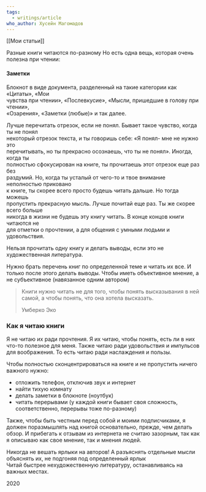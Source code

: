 ```yaml
---
tags:
  - writings/article
who_author: Хусейн Магомадов
---
```

[[Мои статьи]]

Разные книги читаются по-разному
Но есть одна вещь, которая очень полезна при чтении:
#### Заметки
Блокнот в виде документа, разделенный на такие категории как «Цитаты», «Мои  
чувства при чтении», «Послевкусие», «Мысли, пришедшие в голову при чтении»,  
«Озарения», «Заметки (любые)» и так далее.  

Лучше перечитать отрезок, если не понял. Бывает такое чувство, когда ты не понял  
некоторый отрезок текста, и ты говоришь себе: «Я понял- мне не нужно это  
перечитывать, но ты прекрасно осознаешь, что ты не понял». Иногда, когда ты  
полностью сфокусирован на книге, ты прочитаешь этот отрезок еще раз без  
раздумий. Но, когда ты усталый от чего-то и твое внимание неполностью приковано  
к книге, ты скорее всего просто будешь читать дальше. Но тогда можешь  
пропустить прекрасную мысль. Лучше почитай еще раз. Ты же скорее всего больше  
никогда в жизни не будешь эту книгу читать. В конце концов книги читаются не  
для отметки о прочтении, а для общения с умными людьми и удовольствия.  

Нельзя прочитать одну книгу и делать выводы, если это не художественная литература.

Нужно брать перечень книг по определенной теме и читать их все. И только после этого  делать выводы. Чтобы иметь объективное мнение, а не субъективное (навязанное одним автором)  

> Книги нужно читать не для того, чтобы понять высказывания в ней самой, а чтобы понять, что она хотела высказать.  
>   
> Умберко Эко  

### Как я читаю книги

Я не читаю их ради прочтения. Я их читаю, чтобы понять, есть ли в них что-то полезное для меня. Также читаю ради удовольствия и импульсов для воображения. То есть читаю ради наслаждения и пользы.  

Чтобы полностью сконцентрироваться на книге и не пропустить ничего важного нужно:
- отложить телефон, отключив звук и интернет
- найти тихую комнату
- делать заметки в блокноте (ноутбук)
- читать перерывами (у каждой книги бывает своя сложность, соответственно, перерывы тоже по-разному)

Также, чтобы быть честным перед собой и моими подписчиками, я должен поразмышлять над книгой основательно, прежде, чем делать обзор. И прибегать к отзывам из интернета не считаю зазорным, так как я описываю как свое мнение, так и мнения людей.  

Никогда не вешать ярлыки на авторов! А разъяснять отдельные мысли объяснять их, не подгоняя под определенный ярлык  
Читай быстрее нехудожественную литературу, останавливаясь на важных местах.

2020